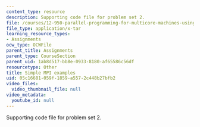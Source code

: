 ```yaml
---
content_type: resource
description: Supporting code file for problem set 2.
file: /courses/12-950-parallel-programming-for-multicore-machines-using-openmp-and-mpi-january-iap-2010/05c16681059f1859a5572c448b27bfb2_Simple_MPI.tar
file_type: application/x-tar
learning_resource_types:
- Assignments
ocw_type: OCWFile
parent_title: Assignments
parent_type: CourseSection
parent_uid: 1ab8d517-bb8e-0933-8180-af65586c56df
resourcetype: Other
title: Simple MPI examples
uid: 05c16681-059f-1859-a557-2c448b27bfb2
video_files:
  video_thumbnail_file: null
video_metadata:
  youtube_id: null
---
```

Supporting code file for problem set 2.